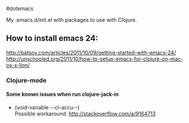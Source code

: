 #dotemacs

My .emacs.d/init.el with packages to use with Clojure.

## How to install emacs 24:
http://batsov.com/articles/2011/10/09/getting-started-with-emacs-24/
http://unschooled.org/2011/10/how-to-setup-emacs-for-clojure-on-mac-os-x-lion/

### Clojure-mode

#### Some known issues when run clojure-jack-in

- (void-variable --cl-accu--)  
Possible workaround: http://stackoverflow.com/a/9164713